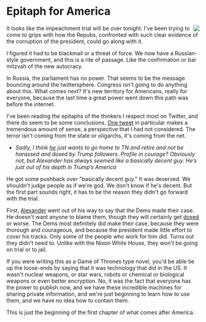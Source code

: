 # Epitaph for America
<img src="http://scripting.com/images/2020/01/31/kingTrump.png" border="0" align="right">It looks like the impeachment trial will be over tonight. I've been trying to come to grips with how the Repubs, confronted with such clear evidence of the corruption of the president, could go along with it. 

I figured it had to be blackmail or a threat of force. We now have a Russian-style government, and this is a rite of passage. Like the confirmation or bar mitzvah of the new autocracy. 

In Russia, the parliament has no power. That seems to be the message bouncing around the twittersphere. Congress isn't going to do anything about this. What comes next? It's new territory for Americans, really for everyone, because the last time a great power went down this path was before the internet. 

I've been reading the epitaphs of the thinkers I respect most on Twitter, and there do seem to be some conclusions. <a href="https://twitter.com/Occamsreznor/status/1223223229734707201">One tweet</a> in particular makes a tremendous amount of sense, a perspective that I had not considered. The terror isn't coming from the state or oligarchs, it's coming from the net. 
* <i>Sadly, I think <a href="https://twitter.com/SenAlexander/status/1223093577145864194">he</a> just wants to go home to TN and retire and not be harassed and doxed by Trump followers.  Profile in courage?  Obviously not, but Alexander has always seemed like a basically decent guy.  He’s just out of his depth in Trump’s America</i>

He got some pushback over "basically decent guy." It was deserved. We shouldn't judge people as if we're god. We don't know if he's decent. But the first part sounds right, it has to be the reason they didn't go forward with the trial. 

First, <a href="https://twitter.com/SenAlexander/status/1223093577145864194">Alexander</a> went out of his way to say that the Dems made their case. He doesn't want anyone to blame them, though they will certainly get <a href="https://en.wikipedia.org/wiki/Doxing">doxed</a> or worse. The Dems most definitely did make their case, because they were thorough and courageous, and because the president made little effort to cover his tracks. Only some of the people who work for him did. Turns out they didn't need to. Unlike with the Nixon White House, they won't be going on trial or to jail. 

If you were writing this as a Game of Thrones type novel, you'd be able tie up the loose-ends by saying that it was technology that did in the US. It wasn't nuclear weapons, or star wars, robots or chemical or biological weapons or even better encryption. No, it was the fact that everyone has the power to publish now, and we have these incredible machines for sharing private information, and we're just beginning to learn how to use them, and we have no idea how to contain them. 

This is just the beginning of the first chapter of what comes after America. 

